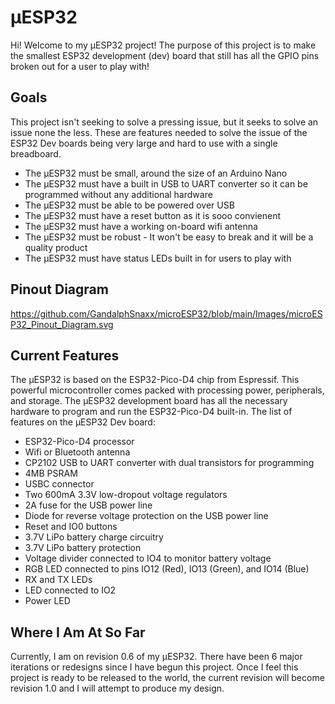 # μESP32
Hi! Welcome to my μESP32 project!
The purpose of this project is to make the smallest ESP32 development (dev) board that still has all the GPIO pins broken out for a user to play with!
## Goals
This project isn't seeking to solve a pressing issue, but it seeks to solve an issue none the less. These are features needed to solve the issue of the ESP32 Dev boards being very large and hard to use with a single breadboard.
* The μESP32 must be small, around the size of an Arduino Nano
* The μESP32 must have a built in USB to UART converter so it can be programmed without any additional hardware
* The μESP32 must be able to be powered over USB
* The μESP32 must have a reset button as it is sooo convienent
* The μESP32 must have a working on-board wifi antenna
* The μESP32 must be robust - It won't be easy to break and it will be a quality product
* The μESP32 must have status LEDs built in for users to play with
## Pinout Diagram
https://github.com/GandalphSnaxx/microESP32/blob/main/Images/microESP32_Pinout_Diagram.svg
## Current Features
The μESP32 is based on the ESP32-Pico-D4 chip from Espressif. This powerful microcontroller comes packed with processing power, peripherals, and storage. The μESP32 development board has all the necessary hardware to program and run the ESP32-Pico-D4 built-in. The list of features on the μESP32 Dev board:
* ESP32-Pico-D4 processor
* Wifi or Bluetooth antenna
* CP2102 USB to UART converter with dual transistors for programming
* 4MB PSRAM
* USBC connector
* Two 600mA 3.3V low-dropout voltage regulators
* 2A fuse for the USB power line
* Diode for reverse voltage protection on the USB power line
* Reset and IO0 buttons
* 3.7V LiPo battery charge circuitry
* 3.7V LiPo battery protection
* Voltage divider connected to IO4 to monitor battery voltage
* RGB LED connected to pins IO12 (Red), IO13 (Green), and IO14 (Blue)
* RX and TX LEDs
* LED connected to IO2
* Power LED
## Where I Am At So Far
Currently, I am on revision 0.6 of my μESP32. There have been 6 major iterations or redesigns since I have begun this project. Once I feel this project is ready to be released to the world, the current revision will become revision 1.0 and I will attempt to produce my design.
